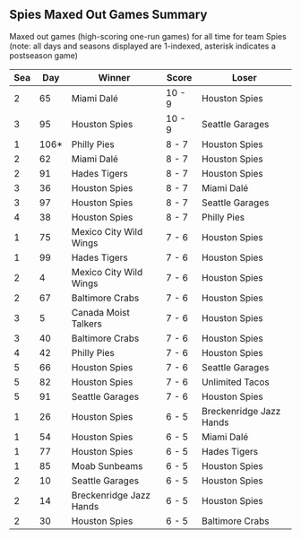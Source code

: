 ## Spies Maxed Out Games Summary



Maxed out games (high-scoring one-run games) for all time for team Spies (note: all days and seasons displayed are 1-indexed, asterisk indicates a postseason game)


| Sea | Day | Winner | Score | Loser | 
| ------ |------ |------ |------ |------ |
| 2 | 65 | Miami Dalé | 10 - 9 | Houston Spies | 
| 3 | 95 | Houston Spies | 10 - 9 | Seattle Garages | 
| 1 | 106* | Philly Pies | 8 - 7 | Houston Spies | 
| 2 | 62 | Miami Dalé | 8 - 7 | Houston Spies | 
| 2 | 91 | Hades Tigers | 8 - 7 | Houston Spies | 
| 3 | 36 | Houston Spies | 8 - 7 | Miami Dalé | 
| 3 | 97 | Houston Spies | 8 - 7 | Seattle Garages | 
| 4 | 38 | Houston Spies | 8 - 7 | Philly Pies | 
| 1 | 75 | Mexico City Wild Wings | 7 - 6 | Houston Spies | 
| 1 | 99 | Hades Tigers | 7 - 6 | Houston Spies | 
| 2 | 4 | Mexico City Wild Wings | 7 - 6 | Houston Spies | 
| 2 | 67 | Baltimore Crabs | 7 - 6 | Houston Spies | 
| 3 | 5 | Canada Moist Talkers | 7 - 6 | Houston Spies | 
| 3 | 40 | Baltimore Crabs | 7 - 6 | Houston Spies | 
| 4 | 42 | Philly Pies | 7 - 6 | Houston Spies | 
| 5 | 66 | Houston Spies | 7 - 6 | Seattle Garages | 
| 5 | 82 | Houston Spies | 7 - 6 | Unlimited Tacos | 
| 5 | 91 | Seattle Garages | 7 - 6 | Houston Spies | 
| 1 | 26 | Houston Spies | 6 - 5 | Breckenridge Jazz Hands | 
| 1 | 54 | Houston Spies | 6 - 5 | Miami Dalé | 
| 1 | 77 | Houston Spies | 6 - 5 | Hades Tigers | 
| 1 | 85 | Moab Sunbeams | 6 - 5 | Houston Spies | 
| 2 | 10 | Seattle Garages | 6 - 5 | Houston Spies | 
| 2 | 14 | Breckenridge Jazz Hands | 6 - 5 | Houston Spies | 
| 2 | 30 | Houston Spies | 6 - 5 | Baltimore Crabs | 


